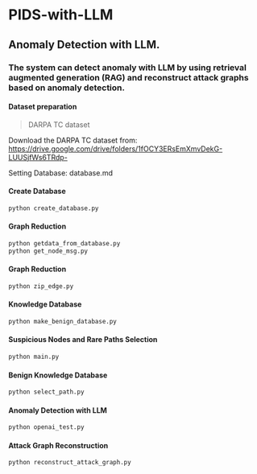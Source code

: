 # PIDS-with-LLM

## Anomaly Detection with LLM. 

### The system can detect anomaly with LLM by using retrieval augmented generation (RAG) and reconstruct attack graphs based on anomaly detection.

#### Dataset preparation

> DARPA TC dataset

Download the DARPA TC dataset from: https://drive.google.com/drive/folders/1fOCY3ERsEmXmvDekG-LUUSjfWs6TRdp-

Setting Database: database.md

#### Create Database

```sh
python create_database.py
```

#### Graph Reduction

```sh
python getdata_from_database.py
python get_node_msg.py
```

#### Graph Reduction

```sh
python zip_edge.py
```

#### Knowledge Database

```sh
python make_benign_database.py
```

#### Suspicious Nodes and Rare Paths Selection

```sh
python main.py
```

#### Benign Knowledge Database

```sh
python select_path.py
```

####  Anomaly Detection with LLM

```sh
python openai_test.py
```

#### Attack Graph Reconstruction

```sh
python reconstruct_attack_graph.py
```


